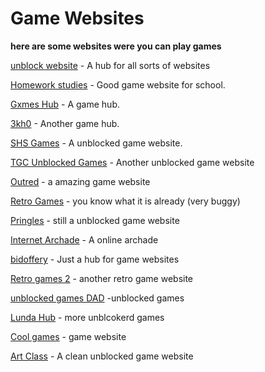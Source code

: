 # Game Websites

**here are some websites were you can play games**

[unblock website](https://schoolizboring.github.io/Unblocked-Websites/index.html) - A hub for all sorts of websites

[Homework studies](https://sites.google.com/view/homework-studies) - Good game website for school.

[Gxmes Hub](https://binary-pumpkin.github.io/Game-hub/) - A game hub.

[3kh0](https://binary-pumpkin.github.io/echo/) - Another game hub.

[SHS Games](binary-pumpkin.github.io/gxme-hub/) - A unblocked game website.

[TGC Unblocked Games](https://tgcofficial.github.io/games/) - Another unblocked game website

[Outred](https://outred.org/) - a amazing game website

[Retro Games](https://binary-pumpkin.github.io/retrogames.github.io/games/) - you know what it is already (very buggy)

[Pringles](https://ellieeet123.github.io/) - still a unblocked game website

[Internet Archade](https://archive.org/details/internetarcade) - A online archade

[bidoffery](https://bidoofery.github.io/) - Just a hub for game websites

[Retro games 2](https://theooofficial.github.io/myRETROGAMES/) - another retro game website

[unblocked games DAD](https://sites.google.com/view/unbl0cked-gxmes-dad/home) -unblocked games

[Lunda Hub](https://sites.google.com/view/lunahub) - more unblcokerd games

[Cool games](https://a17kegher.wixsite.com/cool-games) - game website

[Art Class](https://sites.google.com/view/artclass-site/home?authuser=0) - A clean unblocked game website
